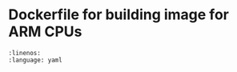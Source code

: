 # Dockerfile for building image for ARM CPUs

```{literalinclude} ../docker/Dockerfile.arm64
:linenos:
:language: yaml
```
